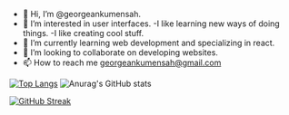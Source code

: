 - 👋 Hi, I’m @georgeankumensah.
- 👀 I’m interested in user interfaces.
-I like learning new ways of doing things.
-I like creating cool stuff.
- 🌱 I’m currently learning web development and specializing in react.
- 💞️ I’m looking to collaborate on developing websites.
- 📫 How to reach me georgeankumensah@gmail.com


[![Top Langs](https://github-readme-stats.vercel.app/api/top-langs/?username=georgeankumensah&layout=compact)](https://github.com/anuraghazra/github-readme-stats)
![Anurag's GitHub stats](https://github-readme-stats.vercel.app/api?username=georgeankumensah&show_icons=true&theme=transparent)

[![GitHub Streak](https://streak-stats.demolab.com?user=georgeankumensah&theme=dark)](https://git.io/streak-stats)

<!---
georgeankumensah/georgeankumensah is a ✨ special ✨ repository because its `README.md` (this file) appears on your GitHub profile.
You can click the Preview link to take a look at your changes.
--->
